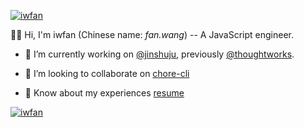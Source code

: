 [![iwfan](https://github-profile-trophy.vercel.app/?username=iwfan&no-frame=true&column=-1&margin-w=15&title=Stars,Commit,PullRequest)](https://github.com/ryo-ma/github-profile-trophy)


🙋🏻‍ Hi, I'm iwfan (Chinese name: *fan.wang*) -- A JavaScript engineer.

- 🔭 I’m currently working on [@jinshuju](https://github.com/jinshuju), previously [@thoughtworks](https://github.com/thoughtworks).

- 👯 I’m looking to collaborate on [chore-cli](https://github.com/iwfan/chore-cli)

- 📄 Know about my experiences [resume](https://github.com/iwfan/react-resume)

[![iwfan](https://github-readme-stats-xcanwin.vercel.app/api?username=iwfan&show_icons=true&hide_border=true&hide=contribs,prs)](https://github.com/anuraghazra/github-readme-stats)
